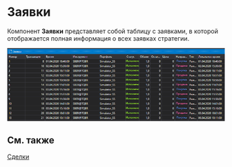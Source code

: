 # Заявки

Компонент **Заявки** представляет собой таблицу с заявками, в которой отображается полная информация о всех заявках стратегии. 

![Designer Applications 00](../../../../images/designer_applications_00.png)

## См. также

[Сделки](trades.md)

